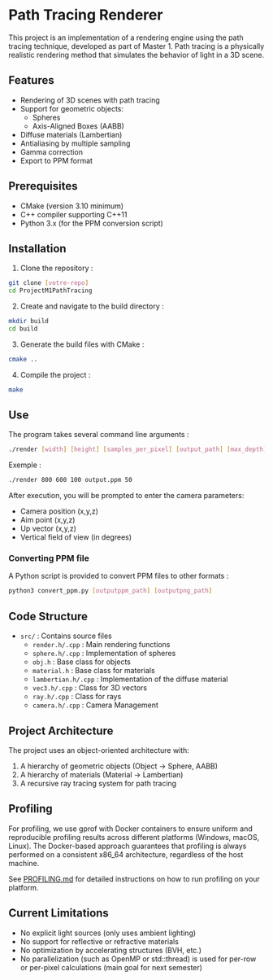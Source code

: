 # Path Tracing Renderer

This project is an implementation of a rendering engine using the path tracing technique, developed as part of Master 1. Path tracing is a physically realistic rendering method that simulates the behavior of light in a 3D scene.

## Features

- Rendering of 3D scenes with path tracing
- Support for geometric objects:
  - Spheres
  - Axis-Aligned Boxes (AABB)  
- Diffuse materials (Lambertian)
- Antialiasing by multiple sampling
- Gamma correction
- Export to PPM format

## Prerequisites

- CMake (version 3.10 minimum)
- C++ compiler supporting C++11
- Python 3.x (for the PPM conversion script)

## Installation

1. Clone the repository :
```bash
git clone [votre-repo]
cd ProjectM1PathTracing
```

2. Create and navigate to the build directory :
```bash
mkdir build
cd build
```

3. Generate the build files with CMake :
```bash
cmake ..
```

4. Compile the project :
```bash
make
```

## Use

The program takes several command line arguments :
```bash
./render [width] [height] [samples_per_pixel] [output_path] [max_depth]
```

Exemple :
```bash
./render 800 600 100 output.ppm 50
```

After execution, you will be prompted to enter the camera parameters:
- Camera position (x,y,z)
- Aim point (x,y,z)
- Up vector (x,y,z)
- Vertical field of view (in degrees)

### Converting PPM file

A Python script is provided to convert PPM files to other formats :
```bash
python3 convert_ppm.py [outputppm_path] [outputpng_path]
```

## Code Structure

- `src/` : Contains source files
  - `render.h/.cpp` : Main rendering functions
  - `sphere.h/.cpp` : Implementation of spheres
  - `obj.h` : Base class for objects
  - `material.h` : Base class for materials
  - `lambertian.h/.cpp` : Implementation of the diffuse material
  - `vec3.h/.cpp` : Class for 3D vectors
  - `ray.h/.cpp` : Class for rays
  - `camera.h/.cpp` : Camera Management

## Project Architecture

The project uses an object-oriented architecture with:
1. A hierarchy of geometric objects (Object -> Sphere, AABB)
2. A hierarchy of materials (Material -> Lambertian)
3. A recursive ray tracing system for path tracing


## Profiling

For profiling, we use gprof with Docker containers to ensure uniform and reproducible profiling results across different platforms (Windows, macOS, Linux). The Docker-based approach guarantees that profiling is always performed on a consistent x86_64 architecture, regardless of the host machine.

See [PROFILING.md](PROFILING.md) for detailed instructions on how to run profiling on your platform.


## Current Limitations

- No explicit light sources (only uses ambient lighting)
- No support for reflective or refractive materials
- No optimization by accelerating structures (BVH, etc.)
- No parallelization (such as OpenMP or std::thread) is used for per-row or per-pixel calculations (main goal for next semester)